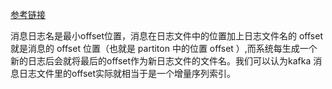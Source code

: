 [参考链接](https://blog.csdn.net/weixin_36630761/article/details/78779221)

消息日志名是最小offset位置，消息在日志文件中的位置加上日志文件名的 offset 就是消息的 offset 位置（也就是 partiton 中的位置 offset ）,而系统每生成一个新的日志后会就将最后的offset作为新日志文件的文件名。我们可以认为kafka 消息日志文件里的offset实际就相当于是一个增量序列索引。 